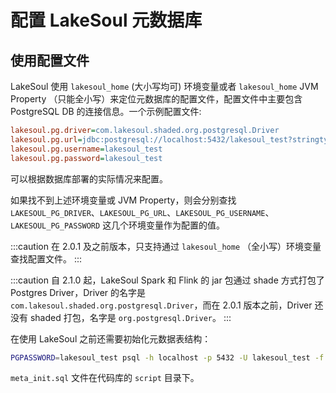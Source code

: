 # 配置 LakeSoul 元数据库

<!--
SPDX-FileCopyrightText: 2023 LakeSoul Contributors

SPDX-License-Identifier: Apache-2.0
-->

## 使用配置文件
LakeSoul 使用 `lakesoul_home` (大小写均可) 环境变量或者 `lakesoul_home` JVM Property （只能全小写）来定位元数据库的配置文件，配置文件中主要包含 PostgreSQL DB 的连接信息。一个示例配置文件:
```ini
lakesoul.pg.driver=com.lakesoul.shaded.org.postgresql.Driver
lakesoul.pg.url=jdbc:postgresql://localhost:5432/lakesoul_test?stringtype=unspecified
lakesoul.pg.username=lakesoul_test
lakesoul.pg.password=lakesoul_test
```
可以根据数据库部署的实际情况来配置。

如果找不到上述环境变量或 JVM Property，则会分别查找 `LAKESOUL_PG_DRIVER`、`LAKESOUL_PG_URL`、`LAKESOUL_PG_USERNAME`、`LAKESOUL_PG_PASSWORD` 这几个环境变量作为配置的值。

:::caution
在 2.0.1 及之前版本，只支持通过 `lakesoul_home` （全小写）环境变量查找配置文件。
:::

:::caution
自 2.1.0 起，LakeSoul Spark 和 Flink 的 jar 包通过 shade 方式打包了 Postgres Driver，Driver 的名字是 `com.lakesoul.shaded.org.postgresql.Driver`，而在 2.0.1 版本之前，Driver 还没有 shaded 打包，名字是 `org.postgresql.Driver`。
:::

在使用 LakeSoul 之前还需要初始化元数据表结构：
```bash
PGPASSWORD=lakesoul_test psql -h localhost -p 5432 -U lakesoul_test -f script/meta_init.sql
```
`meta_init.sql` 文件在代码库的 `script` 目录下。